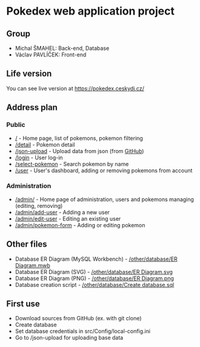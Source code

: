 # Pokedex web application project

## Group

- Michal ŠMAHEL: Back-end, Database
- Václav PAVLÍČEK: Front-end

## Life version

You can see live version at https://pokedex.ceskydj.cz/

## Address plan
### Public

- [/](https://pokedex.ceskydj.cz/) - Home page, list of pokemons, pokemon filtering
- [/detail](https://pokedex.ceskydj.cz/detail) - Pokemon detail
- [/json-upload](https://pokedex.ceskydj.cz/json-upload) - Upload data from json (from [GitHub](https://github.com/Biuni/PokemonGO-Pokedex))
- [/login](https://pokedex.ceskydj.cz/login) - User log-in
- [/select-pokemon](https://pokedex.ceskydj.cz/select-pokemon) - Search pokemon by name
- [/user](https://pokedex.ceskydj.cz/user) - User's dashboard, adding or removing pokemons from account

### Administration

- [/admin/](https://pokedex.ceskydj.cz/admin) - Home page of administration, users and pokemons managing (editing, removing)
- [/admin/add-user](https://pokedex.ceskydj.cz/admin/add-user) - Adding a new user
- [/admin/edit-user](https://pokedex.ceskydj.cz/admin/edit-user) - Editing an existing user
- [/admin/pokemon-form](https://pokedex.ceskydj.cz/admin/pokemon-form) - Adding or editing pokemon

## Other files

- Database ER Diagram (MySQL Workbench) - [/other/database/ER Diagram.mwb]((https://github.com/ceskyDJ/spse-pokedex/blob/master/other/database/ER%20Diagram.mwb))
- Database ER Diagram (SVG) - [/other/database/ER Diagram.svg](https://github.com/ceskyDJ/spse-pokedex/blob/master/other/database/ER%20Diagram%20-%20SVG.svg)
- Database ER Diagram (PNG) - [/other/database/ER Diagram.png](https://github.com/ceskyDJ/spse-pokedex/blob/master/other/database/ER%20Diagram%20-%20PNG.mwb)
- Database creation script - [/other/database/Create database.sql](https://github.com/ceskyDJ/spse-pokedex/blob/master/other/database/Create%20database.sql)

## First use

- Download sources from GitHub (ex. with git clone)
- Create database
- Set database credentials in src/Config/local-config.ini
- Go to /json-upload for uploading base data